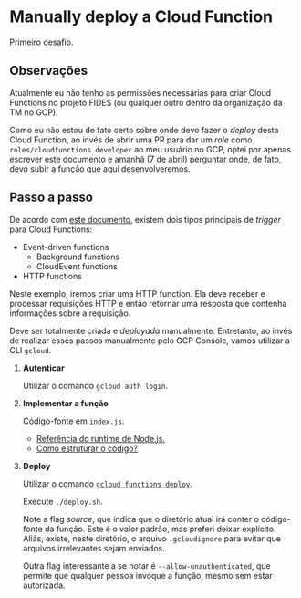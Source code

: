 # Manually deploy a Cloud Function

Primeiro desafio.

## Observações

Atualmente eu não tenho as permissões necessárias para criar Cloud Functions no projeto FIDES (ou qualquer outro dentro da organização da TM no GCP).

Como eu não estou de fato certo sobre onde devo fazer o _deploy_ desta Cloud Function, ao invés de abrir uma PR para dar um _role_ como `roles/cloudfunctions.developer` ao meu usuário no GCP, optei por apenas escrever este documento e amanhã (7 de abril) perguntar onde, de fato, devo subir a função que aqui desenvolveremos.

## Passo a passo

De acordo com [este documento](https://cloud.google.com/functions/docs/writing#types_of_cloud_functions), existem dois tipos principais de _trigger_ para Cloud Functions:
- Event-driven functions
    - Background functions
    - CloudEvent functions
- HTTP functions

Neste exemplo, iremos criar uma HTTP function. Ela deve receber e processar requisições HTTP e então retornar uma resposta que contenha informações sobre a requisição.

Deve ser totalmente criada e _deployada_ manualmente. Entretanto, ao invés de realizar esses passos manualmente pelo GCP Console, vamos utilizar a CLI `gcloud`.

1. **Autenticar**

    Utilizar o comando `gcloud auth login`.

1. **Implementar a função**

    Código-fonte em `index.js`.

    - [Referência do runtime de Node.js.](https://cloud.google.com/functions/docs/concepts/nodejs-runtime)
    - [Como estruturar o código?](https://cloud.google.com/functions/docs/writing#functions-writing-file-structuring-nodejs)

1. **Deploy**

    Utilizar o comando [`gcloud functions deploy`](https://cloud.google.com/sdk/gcloud/reference/functions/deploy).

    Execute `./deploy.sh`.

    Note a flag _source_, que indica que o diretório atual irá conter o código-fonte da função. Este é o valor padrão, mas preferi deixar explícito. Aliás, existe, neste diretório, o arquivo `.gcloudignore` para evitar que arquivos irrelevantes sejam enviados.

    Outra flag interessante a se notar é `--allow-unauthenticated`, que permite que qualquer pessoa invoque a função, mesmo sem estar autorizada.

